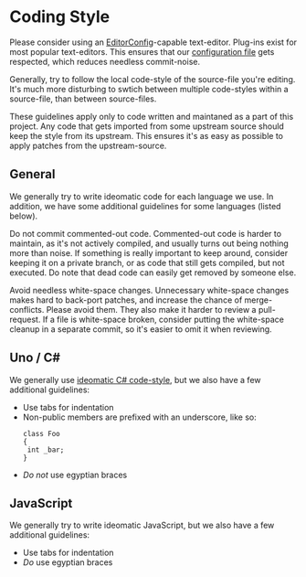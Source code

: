 # Coding Style

Please consider using an [EditorConfig](http://editorconfig.org/)-capable
text-editor. Plug-ins exist for most popular text-editors. This ensures
that our [configuration file](../.editorconfig) gets respected, which
reduces needless commit-noise.

Generally, try to follow the local code-style of the source-file you're
editing. It's much more disturbing to swtich between multiple code-styles
within a source-file, than between source-files.

These guidelines apply only to code written and maintaned as a part of
this project. Any code that gets imported from some upstream source
should keep the style from its upstream. This ensures it's as easy as
possible to apply patches from the upstream-source.

## General

We generally try to write ideomatic code for each language we use. In
addition, we have some additional guidelines for some languages (listed
below).

Do not commit commented-out code. Commented-out code is harder to
maintain, as it's not actively compiled, and usually turns out being
nothing more than noise. If something is really important to keep around,
consider keeping it on a private branch, or as code that still gets
compiled, but not executed. Do note that dead code can easily get removed
by someone else.

Avoid needless white-space changes. Unnecessary white-space changes makes
hard to back-port patches, and increase the chance of merge-conflicts.
Please avoid them. They also make it harder to review a pull-request. If
a file is white-space broken, consider putting the white-space cleanup in
a separate commit, so it's easier to omit it when reviewing.

## Uno / C&#35;

We generally use [ideomatic C# code-style](https://msdn.microsoft.com/en-us/library/ff926074.aspx),
but we also have a few additional guidelines:

* Use tabs for indentation
* Non-public members are prefixed with an underscore, like so:
   ```Uno
   class Foo
   {
   	int _bar;
   }
   ```
* *Do not* use egyptian braces

## JavaScript

We generally try to write ideomatic JavaScript, but we also have a few
additional guidelines:

* Use tabs for indentation
* *Do* use egyptian braces
